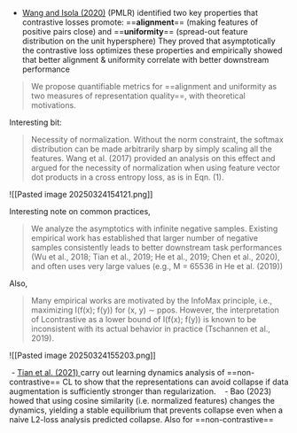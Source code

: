 
- [ Wang and Isola (2020)](https://proceedings.mlr.press/v119/wang20k.html) (PMLR) identified two key properties that contrastive losses promote: ==**alignment**== (making features of positive pairs close) and ==**uniformity**== (spread-out feature distribution on the unit hypersphere)​ They proved that asymptotically the contrastive loss optimizes these properties and empirically showed that better alignment & uniformity correlate with better downstream performance​

> We propose quantifiable metrics for ==alignment and uniformity as two measures of representation quality==, with theoretical motivations.


Interesting bit:

> Necessity of normalization. Without the norm constraint, the softmax distribution can be made arbitrarily sharp by simply scaling all the features. Wang et al. (2017) provided an analysis on this effect and argued for the necessity of normalization when using feature vector dot products in a cross entropy loss, as is in Eqn. (1).

![[Pasted image 20250324154121.png]]

Interesting note on common practices,

> We analyze the asymptotics with infinite negative samples. Existing empirical work has established that larger number of negative samples consistently leads to better downstream task performances (Wu et al., 2018; Tian et al., 2019; He et al., 2019; Chen et al., 2020), and often uses very large values (e.g., M = 65536 in He et al. (2019))

Also,

> Many empirical works are motivated by the InfoMax principle, i.e., maximizing I(f(x); f(y)) for (x, y) ∼ ppos. However, the interpretation of Lcontrastive as a lower bound of I(f(x); f(y)) is known to be inconsistent with its actual behavior in practice (Tschannen et al., 2019).

![[Pasted image 20250324155203.png]]

 - [Tian et al. (2021) ](https://arxiv.org/abs/2102.06810)carry out learning dynamics analysis of ==non-contrastive== CL to show that the representations can avoid collapse if data augmentation is sufficiently stronger than regularization.
 
 - Bao (2023) howed that using cosine similarity (i.e. normalized features) changes the dynamics, yielding a stable equilibrium that prevents collapse even when a naive L2-loss analysis predicted collapse​. Also for ==non-contrastive==